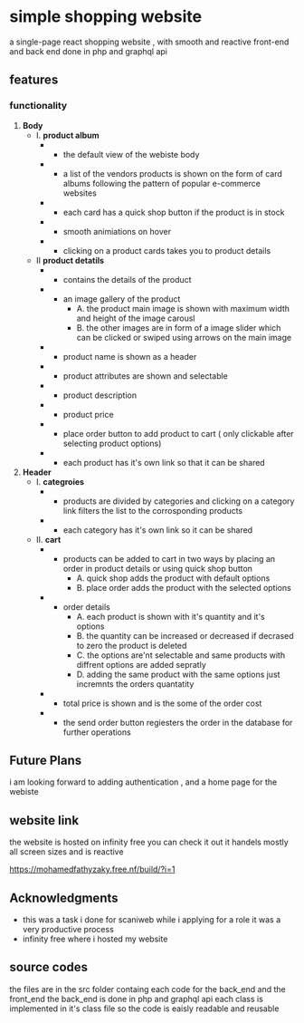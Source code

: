 # simple shopping website 

a single-page react shopping website , with smooth and reactive front-end and back end done in php and graphql api 

## features 

### functionality 
1. **Body**
    - I. **product album**
        - * the default view of the webiste body
        - * a list of the vendors products is shown on the form of card albums following the pattern of popular e-commerce websites
        - * each card has a quick shop button if the product is in stock
        - * smooth animiations on hover
        - * clicking on a product cards takes you to product details 
    - II **product detatils** 
        - * contains the details of the product
        - * an image gallery of the product 
            - A. the product main image is shown with maximum width and height of the image carousl
            - B. the other images are in form of a image slider which can be clicked or swiped using arrows on the main image
        - * product name is shown as a header 
        - * product attributes are shown and selectable 
        - * product description 
        - * product price 
        - * place order button to add product to cart ( only clickable after selecting product options)
        - * each product has it's own link so that it can be shared
2. **Header**
    - I. **categroies**
        - * products are divided by categories and clicking on a category link filters the list to the corrosponding products
        - * each category has it's own link so it can be shared 
    - II. **cart**
        - * products can be added to cart in two ways by placing an order in product details or using quick shop button
            - A. quick shop adds the product with default options
            - B. place order adds the product with the selected options 
        - * order details 
            - A. each product is shown with it's quantity and it's options 
            - B. the quantity can be increased or decreased if decrased to zero the product is deleted
            - C. the options are'nt selectable and same products with diffrent options are added sepratly 
            - D. adding the same product with the same options just incremnts the orders quantatity 
        - * total price is shown and is the some of the order cost 
        - * the send order button regiesters the order in the database for further operations 

## Future Plans

i am looking forward to adding authentication , and a home page for the webiste 

## website link 

the website is hosted on infinity free you can check it out it handels mostly all screen sizes and is reactive 

https://mohamedfathyzaky.free.nf/build/?i=1

## Acknowledgments

- this was a task i done for scaniweb while i applying for a role it was a very productive process 
- infinity free where i hosted my website 

## source codes 

the files are in the src folder containg each code for the back_end and the front_end the back_end is done in php and graphql api each class is implemented in it's class file 
so the code is eaisly readable and reusable 